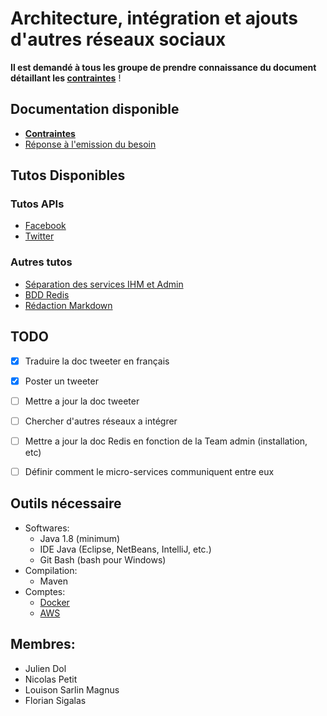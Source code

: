 # Architecture, intégration et ajouts d'autres réseaux sociaux

**Il est demandé à tous les groupe de prendre connaissance du document détaillant les [contraintes](/docs/mandatory.md)** !

## Documentation disponible

- **[Contraintes](/docs/mandatory.md)**
- [Réponse à l'emission du besoin](/docs/reponse_besoin.md)

## Tutos Disponibles

### Tutos APIs

- [Facebook](/tutos/tuto_API_Facebook.md)
- [Twitter](tutos/tuto_API_Tweeter.md)

### Autres tutos

- [Séparation des services IHM et Admin](tutos/tuto_separation_ihm_admin.md)
- [BDD Redis](tutos/tuto_BDDRedis.md)
- [Rédaction Markdown](https://guides.github.com/features/mastering-markdown/)

## TODO

- [x] Traduire la doc tweeter en français
- [x] Poster un tweeter
- [ ] Mettre a jour la doc tweeter
- [ ] Chercher d'autres réseaux a intégrer
- [ ] Mettre a jour la doc Redis en fonction de la Team admin (installation, etc)
- [ ] Définir comment le micro-services communiquent entre eux


## Outils nécessaire

- Softwares:
  + Java 1.8 (minimum)
  + IDE Java (Eclipse, NetBeans, IntelliJ, etc.)
  + Git Bash (bash pour Windows)
- Compilation:
  + Maven
- Comptes:
  + [Docker](https://www.docker.com/)
  + [AWS](https://aws.amazon.com/)

## Membres:

- Julien Dol
- Nicolas Petit
- Louison Sarlin Magnus
- Florian Sigalas
